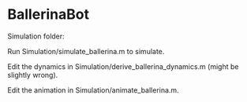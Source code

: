 # BallerinaBot

Simulation folder:

Run Simulation/simulate_ballerina.m to simulate.

Edit the dynamics in Simulation/derive_ballerina_dynamics.m (might be slightly wrong).

Edit the animation in Simulation/animate_ballerina.m.
